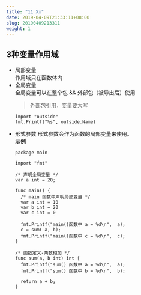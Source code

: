 ```yaml
---
title: "11 Xx"
date: 2019-04-09T21:33:11+08:00
slug: 20190409213311
weight: 1
---
```


## 3种变量作用域

- 局部变量  
  作用域只在函数体内
- 全局变量  
  全局变量可以在整个包 && 外部包（被导出后）使用
  > 外部包引用，变量要大写 
  ```
  import "outside"
  fmt.Printf("%s", outside.Name)
  ```
- 形式参数
  形式参数会作为函数的局部变量来使用。  
  **示例**
  ```
  package main

  import "fmt"

  /* 声明全局变量 */
  var a int = 20;

  func main() {
    /* main 函数中声明局部变量 */
    var a int = 10
    var b int = 20
    var c int = 0

    fmt.Printf("main()函数中 a = %d\n",  a);
    c = sum( a, b);
    fmt.Printf("main()函数中 c = %d\n",  c);
  }

  /* 函数定义-两数相加 */
  func sum(a, b int) int {
    fmt.Printf("sum() 函数中 a = %d\n",  a);
    fmt.Printf("sum() 函数中 b = %d\n",  b);

    return a + b;
  }  
  ```